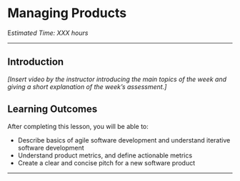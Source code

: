 # Managing Products

E*stimated Time: XXX hours*

---

## Introduction

*[Insert video by the instructor introducing the main topics of the week and giving a short explanation of the week’s assessment.]*


## **Learning Outcomes**

After completing this lesson, you will be able to:
- Describe basics of agile software development and understand iterative software development
- Understand product metrics, and define actionable metrics
- Create a clear and concise pitch for a new software product




---
